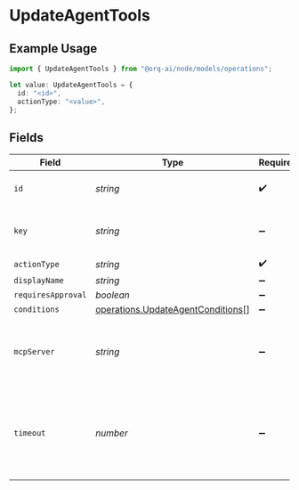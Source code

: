 # UpdateAgentTools

## Example Usage

```typescript
import { UpdateAgentTools } from "@orq-ai/node/models/operations";

let value: UpdateAgentTools = {
  id: "<id>",
  actionType: "<value>",
};
```

## Fields

| Field                                                                                  | Type                                                                                   | Required                                                                               | Description                                                                            |
| -------------------------------------------------------------------------------------- | -------------------------------------------------------------------------------------- | -------------------------------------------------------------------------------------- | -------------------------------------------------------------------------------------- |
| `id`                                                                                   | *string*                                                                               | :heavy_check_mark:                                                                     | The id of the resource                                                                 |
| `key`                                                                                  | *string*                                                                               | :heavy_minus_sign:                                                                     | Optional tool key for custom tools                                                     |
| `actionType`                                                                           | *string*                                                                               | :heavy_check_mark:                                                                     | N/A                                                                                    |
| `displayName`                                                                          | *string*                                                                               | :heavy_minus_sign:                                                                     | N/A                                                                                    |
| `requiresApproval`                                                                     | *boolean*                                                                              | :heavy_minus_sign:                                                                     | N/A                                                                                    |
| `conditions`                                                                           | [operations.UpdateAgentConditions](../../models/operations/updateagentconditions.md)[] | :heavy_minus_sign:                                                                     | N/A                                                                                    |
| `mcpServer`                                                                            | *string*                                                                               | :heavy_minus_sign:                                                                     | Optional MCP server reference for tools from MCP servers                               |
| `timeout`                                                                              | *number*                                                                               | :heavy_minus_sign:                                                                     | Tool execution timeout in seconds (default: 2 minutes, max: 10 minutes)                |